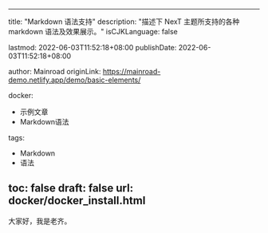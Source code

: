 <!--
 * @Author: tonc tonc@163.com
 * @Date: 2024-10-28 06:59:55
 * @LastEditors: tonc tonc@163.com
 * @LastEditTime: 2024-10-31 07:43:06
 * @FilePath: \hugo\content\post\docker_install.md
 * @Description: 这是默认设置,请设置`customMade`, 打开koroFileHeader查看配置 进行设置: https://github.com/OBKoro1/koro1FileHeader/wiki/%E9%85%8D%E7%BD%AE
-->
---
title: "Markdown 语法支持"
description: "描述下 NexT 主题所支持的各种 markdown 语法及效果展示。"
isCJKLanguage: false

lastmod: 2022-06-03T11:52:18+08:00
publishDate: 2022-06-03T11:52:18+08:00

author: Mainroad
originLink: https://mainroad-demo.netlify.app/demo/basic-elements/

docker:
 - 示例文章
 - Markdown语法
 
tags:
 - Markdown
 - 语法

toc: false
draft: false
url: docker/docker_install.html
---

大家好，我是老齐。